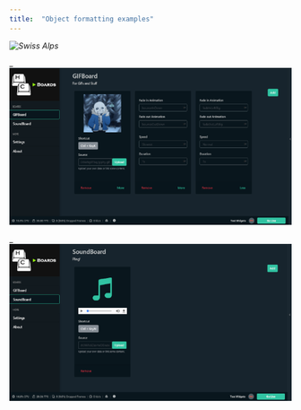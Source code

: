 ```yaml
---
title:  "Object formatting examples"
---
```



_![Swiss Alps](/img/Screenshot_01.png)_

_![Swiss Alps](/assets/img/Screenshot_02.png)

_![Swiss Alps](./assets/img/Screenshot_03.png)


